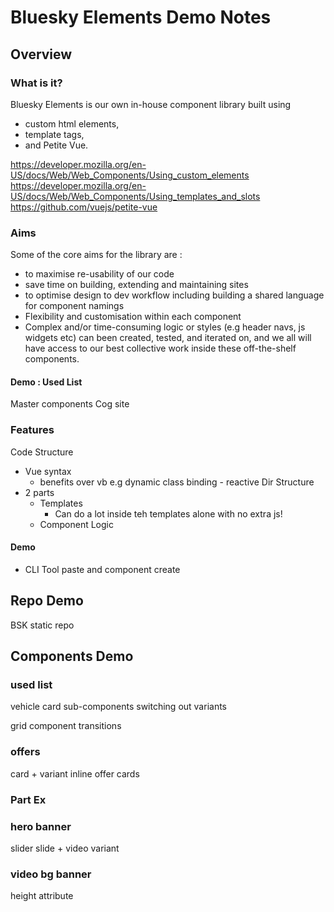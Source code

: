 # Bluesky Elements Demo Notes

## Overview

### What is it?

Bluesky Elements is our own in-house component library built using
- custom html elements,
- template tags,
- and Petite Vue.

https://developer.mozilla.org/en-US/docs/Web/Web_Components/Using_custom_elements
https://developer.mozilla.org/en-US/docs/Web/Web_Components/Using_templates_and_slots
https://github.com/vuejs/petite-vue

### Aims

Some of the core aims for the library are :

- to maximise re-usability of our code
- save time on building, extending and maintaining sites
- to optimise design to dev workflow including building a shared language for component namings
- Flexibility and customisation within each component
- Complex and/or time-consuming logic or styles (e.g header navs, js widgets etc) can been created, tested, and iterated on, and we all will have access to our best collective work inside these off-the-shelf components.

#### Demo : Used List
Master components
Cog site

### Features
Code Structure
  - Vue syntax
    - benefits over vb e.g dynamic class binding - reactive
Dir Structure
- 2 parts
  - Templates
    - Can do a lot inside teh templates alone with no extra js!
  - Component Logic

#### Demo
- CLI Tool paste and component create

## Repo Demo
BSK static repo


## Components Demo

### used list
vehicle card sub-components
switching out variants

grid component
transitions

### offers
card + variant
inline offer cards

### Part Ex


### hero banner
slider
slide + video variant

### video bg banner
height attribute